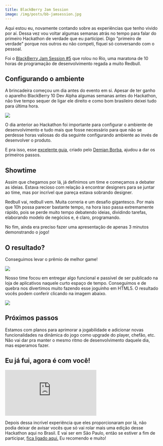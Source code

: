 ```yaml
---
title: BlackBerry Jam Session
image: /img/posts/bb-jamsession.jpg
---
```


Aqui estou eu, novamente contando sobre as experiências que tenho vivido por aí. Dessa vez vou voltar algumas semanas atrás no tempo para falar do primeiro Hackathon de verdade que eu participei. Digo "primeiro de verdade" porque nos outros eu não competi, fiquei só conversando com o pessoal.

Foi o [BlackBerry Jam Session #5](http://blackberryjamsessions.com/2012/10/04/rio-de-janeiro-brazil/?lang=pt) que rolou no Rio, uma maratona de 10 horas de programação de desenvolvimento regada a muito Redbull.

<!-- more -->

## Configurando o ambiente

A brincadeira começou um dia antes do evento em si. Apesar de ter ganho o aparelho BlackBerry 10 Dev Alpha algumas semanas antes do Hackathon, não tive tempo sequer de ligar ele direito e como bom brasileiro deixei tudo para última hora.

![](/img/posts/bb-devalpha.jpg)

O dia anterior ao Hackathon foi importante para configurar o ambiente de desenvolvimento e tudo mais que fosse necessário para que não se perdesse horas valiosas do dia seguinte configurando ambiente ao invés de desenvolver o produto.

E pra isso, esse [excelente guia](http://blackberryjamsessions.com/blackberryjamsessions/getting-ready-for-the-hackathon/?lang=pt), criado pelo [Demian Borba](http://dborba.com/), ajudou a dar os primeiros passos.

## Showtime

Assim que chegamos por lá, já definimos um time e começamos a debater as ideias. Estava recioso com relação à encontrar designers para se juntar ao time, mas por incrível que pareça estava sobrando designer.

Redbull vai, redbull vem. Muita correria e um desafio gigantesco. Por mais que 10h possa parecer bastante tempo, na hora isso passa extremamente rápido, pois se perde muito tempo debatendo ideias, dividindo tarefas, elaborando modelo de negócios e, é claro, programando.

No fim, ainda era preciso fazer uma apresentação de apenas 3 minutos demonstrando o jogo!

## O resultado?

Conseguimos levar o prêmio de melhor game!

![](/img/posts/bb-time.jpg)

Nosso time focou em entregar algo funcional e passível de ser publicado na loja de aplicativos naquele curto espaço de tempo. Conseguimos e de quebra nos divertimos muito fazendo esse joguinho em HTML5\. O resultado vocês podem conferir clicando na imagem abaixo.

<p><a href="http://html5-pro.com/black-wings/"><img src="/img/posts/bb-wings.jpg"/></a></p>

## Próximos passos

Estamos com planos para aprimorar a jogabilidade e adicionar novas funcionalidades na dinâmica do jogo como upgrade do player, chefão, etc. Não vai dar pra manter o mesmo ritmo de desenvolvimento daquele dia, mas esperamos fazer.

## Eu já fui, agora é com você!

<div class="iframe-wrap">
  <iframe src="http://www.youtube.com/embed/s41ypMtOz5I" frameborder="0" allowfullscreen="true">
  </iframe>
</div>

Depois dessa incrível experiência que eles proporcionaram por lá, não podia deixar de avisar vocês que só vai rolar mais uma edição desse Hackathon aqui no Brasil. E vai ser em São Paulo, então se estiver a fim de participar, [fica ligado aqui.](http://blackberryjamsessions.com/registre-se/?lang=pt) Eu recomendo e muito!
